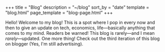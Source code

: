 +++
title = "Blog"
description = "~/blog"
sort_by = "date"
template = "blog.html"
page_template = "blog-page.html"
+++

Hello! Welcome to my blog! This is a spot where I pop in every now and then to give an update on tech, economics, life—basically anything that comes to my mind. Readers be warned! This blog is rarely—and I mean *rarely*—updated. One more thing! Check out the third iteration of this blog on <a style="text-decoration-line: none;" href="https://bloggger.vercel.app">blogger</a> (Yes, I'm still advertising).